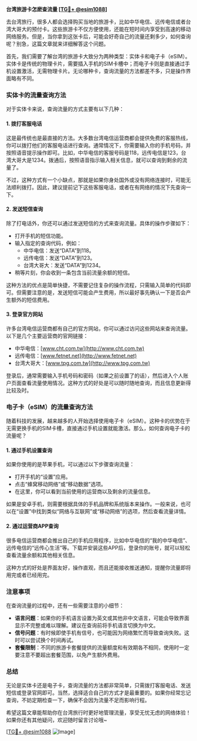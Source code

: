 **台湾旅游卡怎麽查流量 [[TG💪+ @esim1088](https://t.me/s/esim1088)]**

去台湾旅行，很多人都会选择购买当地的旅游卡，比如中华电信、远传电信或者台湾大哥大的预付卡。这些旅游卡不仅方便使用，还能在短时间内享受到高速的移动网络服务。但是，当你拿到这张卡后，可能会好奇自己的流量还剩多少，如何查询呢？别急，这篇文章就来详细解答这个问题。

首先，我们需要了解台湾的旅游卡大致分为两种类型：实体卡和电子卡（eSIM）。实体卡是传统的物理卡片，需要插入手机的SIM卡槽中；而电子卡则是直接通过手机设置激活，无需物理卡片。无论哪种卡，查询流量的方法都差不多，只是操作界面略有不同。

### 实体卡的流量查询方法

对于实体卡来说，查询流量的方式主要有以下几种：

#### 1. **拨打客服电话**
这是最传统也是最直接的方法。大多数台湾电信运营商都会提供免费的客服热线，你可以拨打他们的客服电话进行查询。通常情况下，你需要输入你的手机号码，并按照语音提示操作即可。比如，中华电信的客服号码是118，远传电信是123，台湾大哥大是1234。拨通后，按照语音指示输入相关信息，就可以查询到剩余的流量了。

不过，这种方式有一个小缺点，那就是如果你身处国外或没有网络连接时，可能无法顺利拨打。因此，建议提前记下这些客服电话，或者在有网络的情况下先查询一下。

#### 2. **发送短信查询**
除了打电话外，你还可以通过发送短信的方式来查询流量。具体的操作步骤如下：
- 打开手机的短信功能。
- 输入指定的查询代码，例如：
  - 中华电信：发送“DATA”到118。
  - 远传电信：发送“DATA”到123。
  - 台湾大哥大：发送“DATA”到1234。
- 稍等片刻，你会收到一条包含当前流量余额的短信。

这种方法的优点是简单快捷，不需要记住复杂的操作流程，只需输入简单的代码即可。但需要注意的是，发送短信可能会产生费用，所以最好事先确认一下是否会产生额外的短信费用。

#### 3. **登录官方网站**
许多台湾电信运营商都有自己的官方网站，你可以通过访问这些网站来查询流量。以下是几个主要运营商的官网链接：
- 中华电信：[www.cht.com.tw](http://www.cht.com.tw)
- 远传电信：[www.fetnet.net](http://www.fetnet.net)
- 台湾大哥大：[www.tpg.com.tw](http://www.tpg.com.tw)

登录后，通常需要输入手机号码和密码（如果之前设置了的话），然后进入个人账户页面查看流量使用情况。这种方式的好处是可以随时随地查询，而且信息更新得比较及时。

### 电子卡（eSIM）的流量查询方法

随着科技的发展，越来越多的人开始选择使用电子卡（eSIM）。这种卡的优势在于无需更换手机的SIM卡槽，直接通过手机设置就能激活。那么，如何查询电子卡的流量呢？

#### 1. **通过手机设置查询**
如果你使用的是苹果手机，可以通过以下步骤查询流量：
- 打开手机的“设置”应用。
- 点击“蜂窝移动网络”或“移动数据”选项。
- 在这里，你可以看到当前使用的运营商以及剩余的流量信息。

如果是安卓手机，则需要根据具体的手机品牌和系统版本来操作。一般来说，也可以在“设置”中找到类似“网络与互联网”或“移动网络”的选项，然后查看流量详情。

#### 2. **通过运营商APP查询**
很多电信运营商都会推出自己的手机应用程序，比如中华电信的“我的中华电信”、远传电信的“远传心生活”等。下载并安装这些APP后，登录你的账号，就可以轻松查看流量余额和其他相关信息。

这种方式的好处是界面友好，操作直观，而且还能接收推送通知，提醒你流量即将用完或者已经用完。

### 注意事项

在查询流量的过程中，还有一些需要注意的小细节：
- **语言问题**：如果你的手机语言设置为英文或其他非中文语言，可能会导致界面显示不完整或难以理解。建议在查询前将手机语言切换为中文。
- **信号问题**：有时候即使手机有信号，也可能因为网络繁忙而导致查询失败。这时可以尝试换个时间再试。
- **套餐限制**：不同的旅游卡套餐提供的流量额度和有效期各不相同，使用时一定要注意不要超出套餐范围，以免产生额外费用。

### 总结

无论是实体卡还是电子卡，查询流量的方法都非常简单，只需拨打客服电话、发送短信或登录官网即可。当然，选择适合自己的方式才是最重要的。如果你经常忘记查询，不妨定期检查一下，确保不会因为流量不足而影响行程。

希望这篇文章能帮助你在台湾旅行时更好地管理流量，享受无忧无虑的网络体验！如果你还有其他疑问，欢迎随时留言讨论哦~

[[TG💪+ @esim1088](https://t.me/s/esim1088) ![Image](https://i.postimg.cc/4NQfJmqS/Snipaste-2025-05-13-00-14-12.png)]